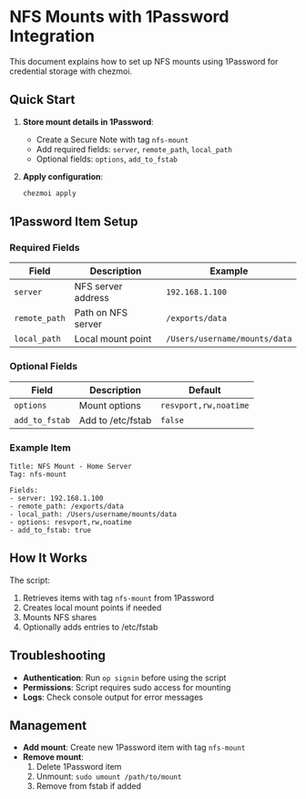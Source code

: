 # NFS Mounts with 1Password Integration

This document explains how to set up NFS mounts using 1Password for credential storage with chezmoi.

## Quick Start

1. **Store mount details in 1Password**:
   - Create a Secure Note with tag `nfs-mount`
   - Add required fields: `server`, `remote_path`, `local_path`
   - Optional fields: `options`, `add_to_fstab`

2. **Apply configuration**:
   ```bash
   chezmoi apply
   ```

## 1Password Item Setup

### Required Fields

| Field         | Description        | Example                       |
| ------------- | ------------------ | ----------------------------- |
| `server`      | NFS server address | `192.168.1.100`               |
| `remote_path` | Path on NFS server | `/exports/data`               |
| `local_path`  | Local mount point  | `/Users/username/mounts/data` |

### Optional Fields

| Field          | Description       | Default               |
| -------------- | ----------------- | --------------------- |
| `options`      | Mount options     | `resvport,rw,noatime` |
| `add_to_fstab` | Add to /etc/fstab | `false`               |

### Example Item

```
Title: NFS Mount - Home Server
Tag: nfs-mount

Fields:
- server: 192.168.1.100
- remote_path: /exports/data
- local_path: /Users/username/mounts/data
- options: resvport,rw,noatime
- add_to_fstab: true
```

## How It Works

The script:
1. Retrieves items with tag `nfs-mount` from 1Password
2. Creates local mount points if needed
3. Mounts NFS shares
4. Optionally adds entries to /etc/fstab

## Troubleshooting

- **Authentication**: Run `op signin` before using the script
- **Permissions**: Script requires sudo access for mounting
- **Logs**: Check console output for error messages

## Management

- **Add mount**: Create new 1Password item with tag `nfs-mount`
- **Remove mount**: 
  1. Delete 1Password item
  2. Unmount: `sudo umount /path/to/mount`
  3. Remove from fstab if added